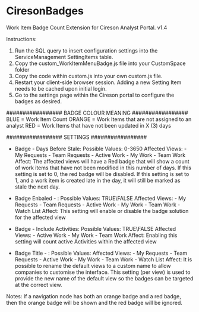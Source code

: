 # CiresonBadges
Work Item Badge Count Extension for Cireson Analyst Portal. v1.4

Instructions: 
1. Run the SQL query to insert configuration settings into the ServiceManagement SettingItems table.
2. Copy the custom_WorkItemMenuBadge.js file into your CustomSpace folder
3. Copy the code within custom.js into your own custom.js file. 
4. Restart your client-side browser session. Adding a new Setting Item needs to be cached upon initial login.
5. Go to the settings page within the Cireson portal to configure the badges as desired.

################# BADGE COLOUR MEANING #################
BLUE = Work Item Count
ORANGE = Work Items that are not assigned to an analyst
RED = Work Items that have not been updated in X (3) days

################# SETTINGS #################
* Badge - Days Before Stale: 
	Possible Values: 0-3650
	Affected Views:
		-	My Requests
		-	Team Requests
		-	Active Work
		-	My Work
		-	Team Work
	Affect:
		The affected views will have a Red badge that will show a count of work items that have not been modified in this number of days.
		If this setting is set to 0, the red badge will be disabled.
		If this setting is set to 1, and a work item is created late in the day, it will still be marked as stale the next day.
		
* Badge Enbaled - <ViewName>:
	Possible Values: TRUE\FALSE
	Affected Views:
		-	My Requests
		-	Team Requests
		-	Active Work
		-	My Work
		-	Team Work
		-	Watch List
	Affect:
		This setting will enable or disable the badge solution for the affected view
	
* Badge <ViewName> - Include Activities:
	Possible Values: TRUE\FALSE
	Affected Views:
		-	Active Work
		-	My Work
		-	Team Work
	Affect:
		Enabling this setting will count active Activities within the affected view
	
* Badge Title - <ViewName>: 
	Possible Values: <Text>
	Affected Views:
		-	My Requests
		-	Team Requests
		-	Active Work
		-	My Work
		-	Team Work
		-	Watch List
	Affect:
		It is possible to rename the default views to a custom name to allow companies to customise the interface.
		This setting (per view) is used to provide the new name of the default view so the badges can be targeted at the correct view.
		
		
Notes:
If a navigation node has both an orange badge and a red badge, then the orange badge will be shown and the red badge will be ignored.
